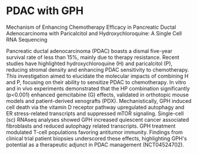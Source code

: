# PDAC with GPH
Mechanism of Enhancing Chemotherapy Efficacy in Pancreatic Ductal Adenocarcinoma with Paricalcitol and Hydroxychloroquine: A Single Cell RNA Sequencing

Pancreatic ductal adenocarcinoma (PDAC) boasts a dismal five-year survival rate of less than 15%, mainly due to therapy resistance. Recent studies have highlighted hydroxychloroquine (H) and paricalcitol (P), reducing stromal density and enhancing PDAC sensitivity to chemotherapy. This investigation aimed to elucidate the molecular impacts of combining H and P, focusing on their ability to sensitize PDAC to chemotherapy. In vitro and in vivo experiments demonstrated that the HP combination significantly (p<0.001) enhanced gemcitabine (G) effects, validated in orthotopic mouse models and patient-derived xenografts (PDX). Mechanistically, GPH induced cell death via the vitamin D receptor pathway upregulated autophagy and ER stress-related transcripts and suppressed mTOR signaling. Single-cell (sc) RNAseq analyses showed GPH increased quiescent cancer associated fibroblasts and reduced autophagy related transcripts. GPH treatment modulated T-cell populations favoring antitumor immunity. Findings from clinical trial patient biopsies underscored these effects, highlighting GPH's potential as a therapeutic adjunct in PDAC management (NCT04524702).

